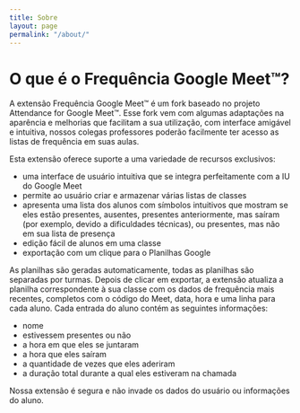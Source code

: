 ```yaml
---
title: Sobre
layout: page
permalink: "/about/"
---
```


# O que é o Frequência Google Meet™?

A extensão Frequência Google Meet™ é um fork baseado no projeto Attendance for Google Meet™. Esse fork vem com algumas adaptações na aparência e melhorias que facilitam a sua utilização, com interface amigável e intuitiva, nossos colegas professores poderão facilmente ter acesso as listas de frequência em suas aulas. 

Esta extensão oferece suporte a uma variedade de recursos exclusivos:
* uma interface de usuário intuitiva que se integra perfeitamente com a IU do Google Meet
* permite ao usuário criar e armazenar várias listas de classes
* apresenta uma lista dos alunos com símbolos intuitivos que mostram se eles estão presentes, ausentes, presentes anteriormente, mas saíram (por exemplo, devido a dificuldades técnicas), ou presentes, mas não em sua lista de presença
* edição fácil de alunos em uma classe
* exportação com um clique para o Planilhas Google

As planilhas são geradas automaticamente,  todas as planilhas são separadas por turmas. Depois de clicar em exportar, a extensão atualiza a planilha correspondente à sua classe com os dados de frequência mais recentes, completos com o código do Meet, data, hora e uma linha para cada aluno. Cada entrada do aluno contém as seguintes informações:
* nome
* estivessem presentes ou não
* a hora em que eles se juntaram
* a hora que eles saíram
* a quantidade de vezes que eles aderiram
* a duração total durante a qual eles estiveram na chamada

Nossa extensão é segura e não invade os dados do usuário ou informações do aluno.
